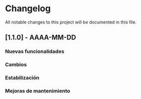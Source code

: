 # Changelog

All notable changes to this project will be documented in this file.

## [1.1.0] - AAAA-MM-DD

### Nuevas funcionalidades

### Cambios 

### Estabilización

### Mejoras de mantenimiento
